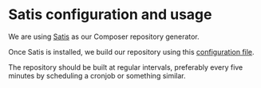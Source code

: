 # Satis configuration and usage

We are using [Satis](https://getcomposer.org/doc/articles/handling-private-packages-with-satis.md) as our Composer repository generator.

Once Satis is installed, we build our repository using this [configuration file](./satis.json).

The repository should be built at regular intervals, preferably every five minutes by scheduling a cronjob or something similar.
